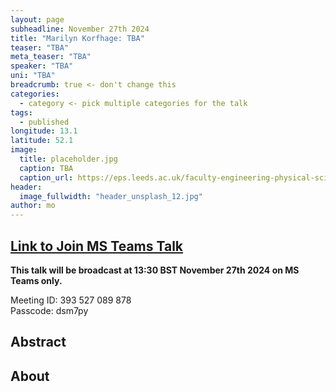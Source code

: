 ```yaml
---
layout: page
subheadline: November 27th 2024
title: "Marilyn Korfhage: TBA"
teaser: "TBA"
meta_teaser: "TBA"
speaker: "TBA"
uni: "TBA"
breadcrumb: true <- don't change this
categories:
  - category <- pick multiple categories for the talk
tags:
  - published
longitude: 13.1
latitude: 52.1
image:
  title: placeholder.jpg
  caption: TBA
  caption_url: https://eps.leeds.ac.uk/faculty-engineering-physical-sciences/pgr/8775/luis-mario-chaparro-jaquez
header:
  image_fullwidth: "header_unsplash_12.jpg"
author: mo
---
```


## [Link to Join MS Teams Talk](https://teams.microsoft.com/l/meetup-join/19%3ameeting_N2Q2NGY2NDEtYWVmNS00NzE3LWI0ZWMtMWFiZmE3NGM2MTc3%40thread.v2/0?context=%7b%22Tid%22%3a%22377e3d22-4ea1-422d-b0ad-8fcc89406b9e%22%2c%22Oid%22%3a%2243af9e94-a882-4d59-8a92-d00c8899065e%22%7d)

**This talk will be broadcast at 13:30 BST November 27th 2024 on MS Teams only.**

Meeting ID: 393 527 089 878 \
Passcode: dsm7py

## Abstract

## About
